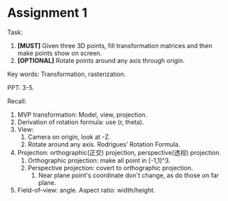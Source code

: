 # Assignment 1

Task: 

1. **[MUST]** Given three 3D points, fill transformation matrices and then make points show on screen. 
2. **[OPTIONAL]** Rotate points around any axis through origin.

Key words: Transformation, rasterization. 

PPT: 3-5.

Recall:

1. MVP transformation: Model, view, projection.
2. Derivation of rotation formula: use (r, theta).
3. View: 
   1. Camera on origin, look at -Z.
   2. Rotate around any axis. Rodrigues’ Rotation Formula.
4. Projection: orthographic(正交) projection, perspective(透视) projection.
   1. Orthographic projection: make all point in [-1,1]^3.
   2. Perspective projection: covert to orthographic projection.
      1. Near plane point's coordinate don't change, as do those on far plane.
5. Field-of-view: angle. Aspect ratio: width/height.

